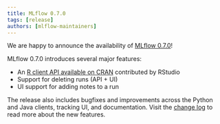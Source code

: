 ```yaml
---
title: MLflow 0.7.0
tags: [release]
authors: [mlflow-maintainers]
---
```


We are happy to announce the availability of [MLflow 0.7.0](https://github.com/mlflow/mlflow/releases/tag/v0.7.0)!

MLflow 0.7.0 introduces several major features:

- An [R client API available on CRAN](https://cran.r-project.org/web/packages/mlflow/index.html) contributed by RStudio
- Support for deleting runs (API + UI)
- UI support for adding notes to a run

The release also includes bugfixes and improvements across the Python and Java clients, tracking UI, and documentation. Visit the [change log](https://github.com/mlflow/mlflow/blob/master/CHANGELOG.rst#070-2018-10-01) to read more about the new features.
